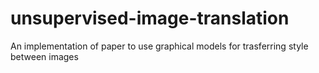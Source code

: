 # unsupervised-image-translation
An implementation of paper to use graphical models for trasferring style between images 
